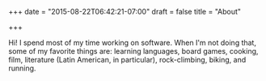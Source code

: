 +++
date = "2015-08-22T06:42:21-07:00"
draft = false
title = "About"

+++

Hi! I spend most of my time working on software. When I'm not doing that, some of my favorite things are: learning languages, board games, cooking, film, literature (Latin American, in particular), rock-climbing, biking, and running.
